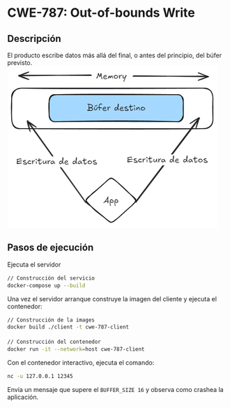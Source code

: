 # CWE-787: Out-of-bounds Write

## Descripción
El producto escribe datos más allá del final, o antes del principio, del búfer previsto.
![alt text](image.png)

## Pasos de ejecución 

Ejecuta el servidor
```bash
// Construcción del servicio
docker-compose up --build
```
Una vez el servidor arranque construye la imagen del cliente y ejecuta el contenedor:
```bash
// Construcción de la images
docker build ./client -t cwe-787-client

// Construcción del contenedor
docker run -it --network=host cwe-787-client
```

Con el contenedor interactivo, ejecuta el comando:
```bash
nc -u 127.0.0.1 12345
```
Envía un mensaje que supere el `BUFFER_SIZE 16` y observa como crashea la aplicación.
